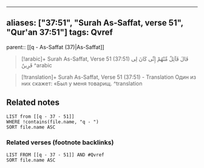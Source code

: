 
---
aliases: ["37:51", "Surah As-Saffat, verse 51", "Qur'an 37:51"]
tags: Qvref
---

parent:: [[q - As-Saffat (37)|As-Saffat]]

> [!arabic]+ Surah As-Saffat, Verse 51 (37:51)
> <span class="quran-arabic">قَالَ قَآئِلٌ مِّنْهُمْ إِنِّى كَانَ لِى قَرِينٌ</span>
^arabic

> [!translation]+ Surah As-Saffat, Verse 51 (37:51) - Translation
> Один из них скажет: «Был у меня товарищ.
^translation



## Related notes
```dataview
LIST from [[q - 37 - 51]]
WHERE !contains(file.name, "q - ")
SORT file.name ASC
```

### Related verses (footnote backlinks)
```dataview
LIST FROM [[q - 37 - 51]] AND #Qvref
SORT file.name ASC
```

